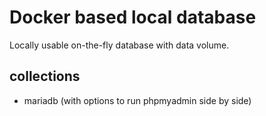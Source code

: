 # Docker based local database

Locally usable on-the-fly database with data volume.

## collections

- mariadb (with options to run phpmyadmin side by side)
